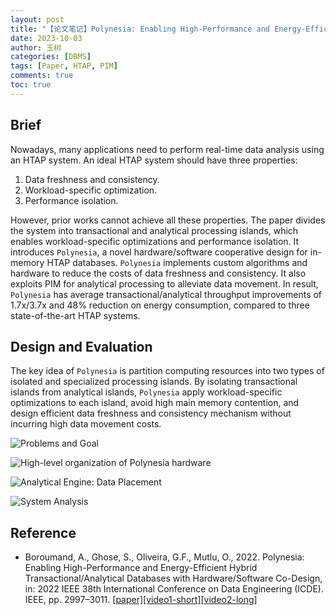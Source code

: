 ```yaml
---
layout: post
title: "【论文笔记】Polynesia: Enabling High-Performance and Energy-Efficient Hybrid Transactional/Analytical Databases with Hardware/Software Co-Design"
date: 2023-10-03
author: 玉树
categories: [DBMS]
tags: [Paper, HTAP, PIM]
comments: true
toc: true
---
```


## Brief

Nowadays, many applications need to perform real-time data analysis using an HTAP system. An ideal HTAP system should have three properties:

1. Data freshness and consistency.
2. Workload-specific optimization.
3. Performance isolation.

However, prior works cannot achieve all these properties. The paper divides the system into transactional and analytical processing islands, which enables workload-specific optimizations and performance isolation. It introduces `Polynesia`, a novel hardware/software cooperative design for in-memory HTAP databases. `Polynesia` implements custom algorithms and hardware to reduce the costs of data freshness and consistency. It also exploits PIM for analytical processing to alleviate data movement. In result, `Polynesia` has average transactional/analytical throughput improvements of 1.7x/3.7x and 48% reduction on energy consumption, compared to three state-of-the-art HTAP systems.

## Design and Evaluation

The key idea of `Polynesia` is partition computing resources into two types of isolated and specialized processing islands. By isolating transactional islands from analytical islands, `Polynesia` apply workload-specific optimizations to each island, avoid high main memory contention, and design efficient data freshness and consistency mechanism without incurring high data movement costs.

![Problems and Goal](https://s2.loli.net/2024/02/25/GKTAEStz3amvBiW.png)

![High-level organization of Polynesia
hardware](https://s2.loli.net/2024/02/25/pQlWUgw5iGZVBKF.png)

![Analytical Engine: Data Placement](https://s2.loli.net/2024/02/25/jiVbfPya8IKpMcl.png)

![System Analysis](https://s2.loli.net/2024/02/25/KblFhZgLiOGjezc.png)

## Reference

- Boroumand, A., Ghose, S., Oliveira, G.F., Mutlu, O., 2022. Polynesia: Enabling High-Performance and Energy-Efficient Hybrid Transactional/Analytical Databases with Hardware/Software Co-Design, in: 2022 IEEE 38th International Conference on Data Engineering (ICDE). IEEE, pp. 2997–3011. [[paper]](https://ghose.web.illinois.edu/papers/22icde_polynesia.pdf)[[video1-short]](https://www.youtube.com/watch?v=Ua1pZwBRat0)[[video2-long]](https://www.youtube.com/watch?v=3IHmaDjtWcE)
